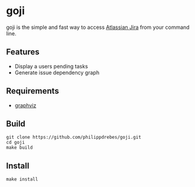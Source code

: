 # goji

goji is the simple and fast way to access [Atlassian Jira](https://atlassian.com/software/jira) from your command line.

## Features
 - Display a users pending tasks
 - Generate issue dependency graph

## Requirements
 - [graphviz](http://www.graphviz.org/download/) 

## Build

```shell session
git clone https://github.com/philippdrebes/goji.git
cd goji
make build
```

## Install

```shell session
make install
```
